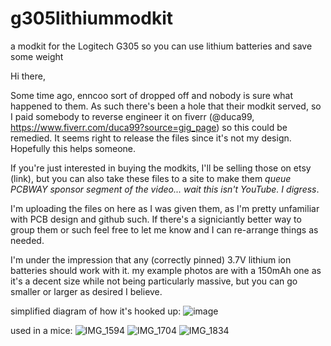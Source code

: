 # g305lithiummodkit
a modkit for the Logitech G305 so you can use lithium batteries and save some weight

Hi there,

Some time ago, enncoo sort of dropped off and nobody is sure what happened to them. As such there's been a hole that their modkit served, so I paid somebody to reverse engineer it on fiverr (@duca99, https://www.fiverr.com/duca99?source=gig_page) so this could be remedied. It seems right to release the files since it's not my design. Hopefully this helps someone.

If you're just interested in buying the modkits, I'll be selling those on etsy (link), but you can also take these files to a site to make them *queue PCBWAY sponsor segment of the video... wait this isn't YouTube. I digress*. 

I'm uploading the files on here as I was given them, as I'm pretty unfamiliar with PCB design and github such. If there's a signiciantly better way to group them or such feel free to let me know and I can re-arrange things as needed.

I'm under the impression that any (correctly pinned) 3.7V lithium ion batteries should work with it. my example photos are with a 150mAh one as it's a decent size while not being particularly massive, but you can go smaller or larger as desired I believe.

simplified diagram of how it's hooked up:
![image](https://github.com/zoroseerus/g305lithiummodkit/assets/68509716/34ed35d9-cfb4-42b8-bb77-698c1e646402)

used in a mice:
![IMG_1594](https://github.com/zoroseerus/g305lithiummodkit/assets/68509716/91fa3316-782e-44b6-a921-f9f2426644eb)
![IMG_1704](https://github.com/zoroseerus/g305lithiummodkit/assets/68509716/1ffb0298-84f5-4e74-9df4-a4a8de54491b)
![IMG_1834](https://github.com/zoroseerus/g305lithiummodkit/assets/68509716/daf2f4a1-e5d1-4a5c-a02a-e8b3240e573b)
